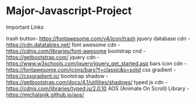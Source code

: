 # Major-Javascript-Project

Important Links

trash button- https://fontawesome.com/v4/icon/trash
jquery database cdn - https://cdn.datatables.net/
font awesome cdn - https://cdnjs.com/libraries/font-awesome
bootstrap cnd - https://getbootstrap.com/
jquery cdn - https://www.w3schools.com/jquery/jquery_get_started.asp
bars icon cdn - https://fontawesome.com/icons/bars?f=classic&s=solid
css gradient - https://cssgradient.io/
bootstrap shadow - https://getbootstrap.com/docs/4.1/utilities/shadows/
typed js cdn - https://cdnjs.com/libraries/typed.js/2.0.10
AOS (Animate On Scroll) Library - https://michalsnik.github.io/aos/
